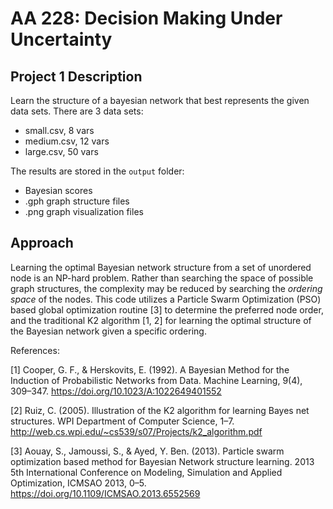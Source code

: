 # AA 228: Decision Making Under Uncertainty
## Project 1 Description

Learn the structure of a bayesian network that best represents the given data sets. There are 3 data sets:
- small.csv, 8 vars
- medium.csv, 12 vars
- large.csv, 50 vars

The results are stored in the `output` folder:
- Bayesian scores
- .gph graph structure files
- .png graph visualization files

## Approach

Learning the optimal Bayesian network structure from a set of unordered node is an NP-hard problem. Rather than searching the space of possible graph structures, the complexity may be reduced by searching the *ordering space* of the nodes. This code utilizes a Particle Swarm Optimization (PSO) based global optimization routine [3] to determine the preferred node order, and the traditional K2 algorithm [1, 2] for learning the optimal structure of the Bayesian network given a specific ordering.

References:

[1] Cooper, G. F., & Herskovits, E. (1992). A Bayesian Method for the Induction of Probabilistic Networks from Data. Machine Learning, 9(4), 309–347. https://doi.org/10.1023/A:1022649401552

[2] Ruiz, C. (2005). Illustration of the K2 algorithm for learning Bayes net structures. WPI Department of Computer Science, 1–7. http://web.cs.wpi.edu/~cs539/s07/Projects/k2_algorithm.pdf

[3] Aouay, S., Jamoussi, S., & Ayed, Y. Ben. (2013). Particle swarm optimization based method for Bayesian Network structure learning. 2013 5th International Conference on Modeling, Simulation and Applied Optimization, ICMSAO 2013, 0–5. https://doi.org/10.1109/ICMSAO.2013.6552569
